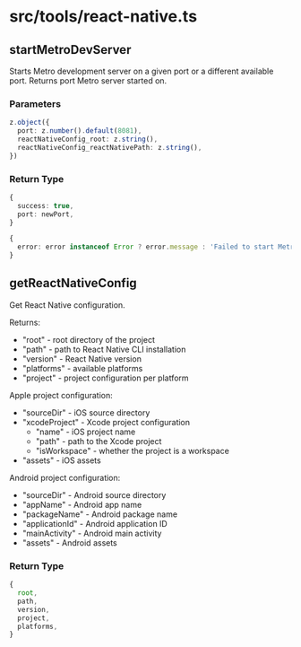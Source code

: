 # src/tools/react-native.ts

## startMetroDevServer
Starts Metro development server on a given port or a different available port.
Returns port Metro server started on.
### Parameters
```typescript
z.object({
  port: z.number().default(8081),
  reactNativeConfig_root: z.string(),
  reactNativeConfig_reactNativePath: z.string(),
})
```
### Return Type
```typescript
{
  success: true,
  port: newPort,
}
```
```typescript
{
  error: error instanceof Error ? error.message : 'Failed to start Metro bundler',
}
```
## getReactNativeConfig
Get React Native configuration. 

Returns:
  - "root" - root directory of the project
  - "path" - path to React Native CLI installation
  - "version" - React Native version
  - "platforms" - available platforms
  - "project" - project configuration per platform

Apple project configuration:
  - "sourceDir" - iOS source directory
  - "xcodeProject" - Xcode project configuration
    - "name" - iOS project name
    - "path" - path to the Xcode project
    - "isWorkspace" - whether the project is a workspace
  - "assets" - iOS assets

Android project configuration:
  - "sourceDir" - Android source directory
  - "appName" - Android app name
  - "packageName" - Android package name
  - "applicationId" - Android application ID
  - "mainActivity" - Android main activity
  - "assets" - Android assets

### Return Type
```typescript
{
  root,
  path,
  version,
  project,
  platforms,
}
```
